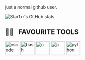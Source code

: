 
just a normal github user.

![Star1xr's GitHub stats](https://github-readme-stats.vercel.app/api?username=Star1xr&show_icons=true&theme=transparent)

<h2> 👨‍💻 &nbsp; FAVOURITE TOOLS</h2>
<p align="left">
<img src="https://cdn.jsdelivr.net/gh/devicons/devicon/icons/vscode/vscode-original.svg" alt="vscode" width="45" height="45"/>
<img src="https://cdn.jsdelivr.net/gh/devicons/devicon/icons/bash/bash-original.svg" alt="bash" width="45" height="45"/>
<img src="https://cdn.jsdelivr.net/gh/devicons/devicon/icons/c/c-original.svg" alt="c" width="45" height="45"/>
<img src="https://cdn.jsdelivr.net/gh/devicons/devicon/icons/c/c-original.svg" alt="c" width="45" height="45"/>
<img
src="https://cdn.jsdelivr.net/gh/devicons/devicon/icons/python/python-original-wordmark.svg" alt="python" width="45" height="45"/>